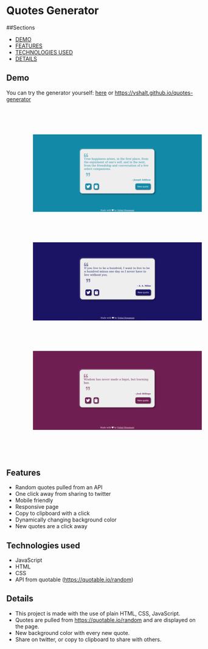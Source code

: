 # Quotes Generator

##Sections
 - [DEMO](#demo)
 - [FEATURES](#features)
 - [TECHNOLOGIES USED](#technologies-used)
 - [DETAILS](#details)

## Demo
You can try the generator yourself: [here](https://vshalt.github.io/quotes-generator)  or
https://vshalt.github.io/quotes-generator
<div style="display: flex;flex-wrap:wrap; padding: 30px;">
<img alt="demo" style="margin: 20px; padding: 20px;width: 600px" src="./img/demo1.png">
<img alt="demo" style="margin: 20px; padding: 20px;width: 600px" src="./img/demo2.png">
<img alt="demo" style="margin: 20px; padding: 20px;width: 600px" src="./img/demo3.png">
</div>

## Features
- Random quotes pulled from an API
- One click away from sharing to twitter
- Mobile friendly
- Responsive page
- Copy to clipboard with a click
- Dynamically changing background color
- New quotes are a click away

## Technologies used
- JavaScript
- HTML
- CSS
- API from quotable (https://quotable.io/random)

## Details
* This project is made with the use of plain HTML, CSS, JavaScript.
* Quotes are pulled from https://quotable.io/random and are displayed on the page.
* New background color with every new quote.
* Share on twitter, or copy to clipboard to share with others.
